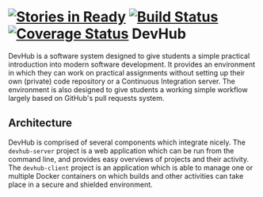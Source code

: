 [![Stories in Ready](https://badge.waffle.io/devhub-tud/devhub.png?label=ready&title=Ready)](https://waffle.io/devhub-tud/devhub)
[![Build Status](https://travis-ci.org/devhub-tud/devhub.svg?branch=master)](https://travis-ci.org/devhub-tud/devhub)
[![Coverage Status](https://coveralls.io/repos/github/devhub-tud/devhub/badge.svg?branch=master)](https://coveralls.io/github/devhub-tud/devhub?branch=master)
DevHub
======

DevHub is a software system designed to give students a simple practical introduction into modern software development. It provides an environment in which they can work on practical assignments without setting up their own (private) code repository or a Continuous Integration server. The environment is also designed to give students a working simple workflow largely based on GitHub's pull requests system. 

Architecture
------------

DevHub is comprised of several components which integrate nicely. The `devhub-server` project is a web application which can be run from the command line, and provides easy overviews of projects and their activity. The `devhub-client` project is an application which is able to manage one or multiple Docker containers on which builds and other activities can take place in a secure and shielded environment.
